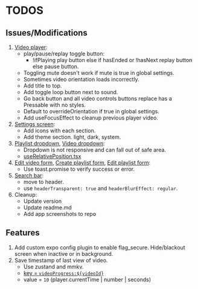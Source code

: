 # TODOS

## Issues/Modifications

1. [Video player](components/video-player.tsx):
   - play/pause/replay toggle button:
     - !ifPlaying play button else if hasEnded or !hasNext replay button else pause button.
   - Toggling mute doesn't work if mute is true in global settings.
   - Sometimes video orientation loads incorrectly.
   - Add title to top.
   - Add toggle loop button next to sound.
   - Go back button and all video controls buttons replace has a Pressable with no styles.
   - Default to overrideOrientation if true in global settings.
   - Add useFocusEffect to cleanup previous player video.
2. [Settings screen](<app/(tabs)/settings.tsx>):
   - Add icons with each section.
   - Add theme section. light, dark, system.
3. [Playlist dropdown](components/playlist-dropdown.tsx), [Video dropdown](components/video-dropdown.tsx):
   - Dropdown is not responsive and can fall out of safe area.
   - [useRelativePosition.tsx](https://github.com/roninoss/rn-primitives/blob/main/packages%2Fhooks%2Fsrc%2FuseRelativePosition.tsx)
4. [Edit video form](components/forms/edit-video.tsx), [Create playlist form](components/forms/create-playlist.tsx), [Edit playlist form](components/forms/edit-playlist.tsx):
   - Use toast.promise to verify success or error.
5. [Search bar](components/search-bar.tsx):
   - move to header.
   - use `headerTransparent: true` and `headerBlurEffect: regular`.
6. Cleanup:
   - Update version
   - Update readme.md
   - Add app screenshots to repo

## Features

1. Add custom expo config plugin to enable flag_secure. Hide/blackout screen when inactive or in background.
2. Save timestamp of last view of video.
   - Use zustand and mmkv.
   - [key = `videoProgress:${videoId}`](lib/store.ts#L381)
   - value = `10` (player.currentTime | number | seconds)
